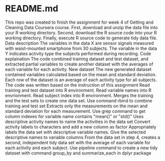 # README.md
This repo was created to finish the assignment for week 4 of Getting and Cleaning Data Coursera course.  First, download and unzip the data file into your R working directory. Second, download the R source code into your R working directory. Finally, execute R source code to generate tidy data file. Data description The variables in the data X are sensor signals measured with waist-mounted smartphone from 30 subjects. The variable in the data Y indicates activity type the subjects performed during recording.  Code explaination The code combined training dataset and test dataset, and extracted partial variables to create another dataset with the averages of each variable for each activity.  New dataset The new generated dataset contained variables calculated based on the mean and standard deviation. Each row of the dataset is an average of each activity type for all subjects.  The code was written based on the instruction of this assignment Read training and test dataset into R environment. Read variable names into R envrionment. Read subject index into R environment.  Merges the training and the test sets to create one data set. Use command rbind to combine training and test set Extracts only the measurements on the mean and standard deviation for each measurement. Use grep command to get column indexes for variable name contains "mean()" or "std()" Uses descriptive activity names to name the activities in the data set Convert activity labels to characters and add a new column as factor Appropriately labels the data set with descriptive variable names. Give the selected descriptive names to variable columns From the data set in step 4, creates a second, independent tidy data set with the average of each variable for each activity and each subject. Use pipeline command to create a new tidy dataset with command group_by and summarize_each in dplyr package

